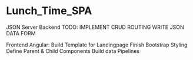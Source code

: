 # Lunch_Time_SPA

JSON Server Backend
TODO:
IMPLEMENT CRUD
ROUTING
WRITE JSON DATA FORM

Frontend Angular:
Build Template for Landingpage
Finish Bootstrap Styling
Define Parent & Child Components
Build data Pipelines

